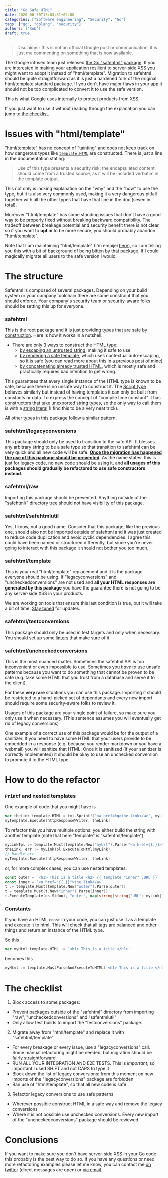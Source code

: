 ```yaml
---
title: "Go Safe HTML"
date: 2020-06-30T13:03:31+02:00
categories: ["Software engineering", "Security", "Go"]
tags: ["go", "golang", "security"]
authors: ["Rob"]
draft: true
---
```


> Disclaimer: this is not an official Google post or communication, it is just me commenting on something that is now available.

The Google infosec team just released [the Go "safehtml" package](https://github.com/google/safehtml). If you are interested in making your application resilient to server-side XSS you might want to adopt it instead of "html/template". Migration to safehtml should be quite straightforward as it is just a hardened fork of the original html/template standard package. If you don't have major flaws in your app it should not be too complicated to convert it to use the safe version.

This is what Google uses internally to protect products from XSS.

If you just want to use it without reading through the explanation you can jump to [the checklist](#the-checklist).

# Issues with "html/template"
"html/template" has no concept of "tainting" and does not keep track on how dangerous types like [`template.HTML`](https://golang.org/pkg/html/template/#HTML) are constructed. There is just a line in the documentation stating:

> Use of this type presents a security risk: the encapsulated content should come from a trusted source, as it will be included verbatim in the template output.

This not only is lacking explanation on the "why" and the "how" to use the type, but it is also very commonly used, making it a very dangerous pitfall together with all the other types that have that line in the doc (seven in total).

Moreover "html/template" has some standing issues that don't have a good way to be properly fixed without breaking backward compatibility. The tradeoff between breakage potential and security benefit there is not clear, so if you want to **opt in** to be more secure, you should probably abandon "html/template". 

Note that I am maintaining "html/template" (I'm empijei [here](https://dev.golang.org/owners)), so I am telling you this with a bit of background of being bitten by that package. If I could magically migrate all users to the safe version I would.

# The structure
Safehtml is composed of several packages. Depending on your build system or your company toolchain there are some constraint that you should enforce. Your company's security team or security-aware folks should be setting this up for everyone.

### safehtml
This is the root package and it is just providing types that are [safe by construction](https://static.googleusercontent.com/media/research.google.com/en//pubs/archive/42934.pdf). Here is how it works in a nutshell:

* There are only 3 ways to construct the [HTML type](https://godoc.org/github.com/google/safehtml#HTML):
  * [by escaping an untrusted string](https://godoc.org/github.com/google/safehtml#HTMLEscaped), making it safe to use
  * [by rendering a safe template](https://godoc.org/github.com/google/safehtml/template#Template.ExecuteToHTML), which uses contextual auto-escaping, so it is safe (you can read more about this [in a previous post of mine](https://blogtitle.github.io/robn-go-security-pearls-cross-site-scripting-xss/))
  * [by concatenating already trusted HTML](https://godoc.org/github.com/google/safehtml#HTMLConcat), which is mostly safe and practically requires bad intention to get wrong.

This guarantees that every single instance of the HTML type is known to be safe, because there is no unsafe way to construct it. The [Script type](https://godoc.org/github.com/google/safehtml#Script) behaves similarly but instead of having templates it can only be built from constants or data. To express the concept of "compile time constant" it has [constructors that take unexported string types](https://godoc.org/github.com/google/safehtml#ScriptFromConstant), so the only way to call them is with a [string literal](https://golang.org/ref/spec#String_literals) (I find this to be a very neat trick).

All other types in this package follow a similar pattern.

### safehtml/legacyconversions
This package should only be used to transition to the safe API. It blesses any arbitrary string to be a safe type so that transition to safehtml can be very quick and all new code will be safe. <ins>**Once the migration has happened the use of this package should be prevented**</ins>. As the name states: this is just for legacy code, no new code should be using it, and **all usages of this packages should gradually be refactored to use safe constructors instead**.

### safehtml/raw
Importing this package should be prevented. Anything outside of the "safehtml/" directory tree should not have visibility of this package.

### safehtml/safehtmlutil
Yes, I know, not a good name. Consider that this package, like the previous one, should also not be imported outside of safehtml and it was just created to reduce code duplication and avoid cyclic dependencies. I agree this could have been named or structured differently, but since you're never going to interact with this package it should not bother you too much.

### safehtml/template
This is your real "html/template" replacement and it is the package everyone should be using. If "legacyconversions" and "uncheckedconversions" are not used and **all your HTML responses are generated by this package** you have the guarantee there is not going to be any server-side XSS in your products.

We are working on tools that ensure this last condition is true, but it will take a bit of time. [Stay tuned](https://blogtitle.github.io/index.xml) for updates.

### safehtml/testconversions
This package should only be used in test targets and only when necessary. You should set up some [linters](https://godoc.org/golang.org/x/tools/go/analysis) that make sure of it.

### safehtml/uncheckedconversions
This is the most nuanced matter. Sometimes the safehtml API is too inconvenient or even impossible to use. Sometimes you *have to* use unsafe patterns because you want to do something that cannot be proven to be safe (e.g. take some HTML that you trust from a database and serve it to the client).

For these **very rare** situations you can use this package. Importing it should be restricted to a hand-picked set of dependants and every new import should require some security-aware folks to review it.

Usages of this package are your single point of failure, so make sure you only use it when necessary. (This sentence assumes you will eventually get rid of legacy conversions)

One example of a correct use of this package would be for the output of a sanitizer. If you need to have some HTML that your users provide to be embedded in a response (e.g. because you render markdown or you have a webmail) you will sanitize that HTML. Once it is sanitized (if your sanitizer is correctly implemented) it should be okay to use an unchecked conversion to promote it to the HTML type.

# How to do the refactor
### `Printf` and nested templates
One example of code that you might have is
```go
var theLink template.HTML = fmt.Sprintf("<a href=%q>the link</a>", myLink)
myTemplate.Execute(httpResponseWriter, theLink)
```
To refactor this you have multiple options: you either build the string with another template (note that here "template" is "safehtml/template")
```go
myLinkTpl := template.Must(template.New("myUrl").Parse("<a href={{.}}>the link</a>"))
theLink, err := myLinkTpl.ExecuteToHtml(myLink)
// handle err
myTemplate.Execute(httpResponseWriter, theLink)
```
or, for more complex cases, you can use nested templates:
```go
const outer = `<h1> This is a title <h2> {{ template "inner" .URL }}`
const inner = `<a href="{{.}}">the link</a>`
t := template.Must(template.New("outer").Parse(outer))
t = template.Must(t.New("inner").Parse(inner))
t.ExecuteTemplate(os.Stdout, "outer", map[string]string{"URL": myLink})
```
### Constants
If you have an HTML `const` in your code, you can just use it as a template and execute it to html. This will check that all tags are balanced and other things and return an instance of the HTML type.

So this
```go
var myHtml template.HTML := `<h1> This is a title </h1>`
```
becomes this
```go
myHtml := template.MustParseAndExecuteToHTML(`<h1> This is a title </h1>`)
```

# The checklist
1. Block access to some packages:
 * Prevent packages outside of the "safehtml" directory from importing "raw", "uncheckedconversions" and "safehtmlutil"
 * Only allow test builds to import the "testconversions" package.
2. Migrate away from "html/template" and replace it with "safehtml/template"
 * For every breakage or every issue, use a "legacyconversions" call. Some manual refactoring might be needed, but migration should be fairly straightforward
 * RUN ALL YOUR INTEGRATION AND E2E TESTS. This is *important*, so important I used SHIFT and not CAPS to type it
 * Block down the list of legacy conversions: from this moment on new imports of the "legacyconversions" package are forbidden
 * Ban use of "html/template", so that all new code is safe
3. Refactor legacy conversions to use safe patterns
 * Wherever possible construct HTML in a safe way and remove the legacy conversions
 * Where it is not possible use unchecked conversions. Every new import of the "uncheckedconversions" package should be reviewed.

# Conclusions
If you want to make sure you don't have server-side XSS in your Go code this probably is the best way to do so. If you have any questions or need more refactoring examples please let me know, you can contact me [on twitter](https://twitter.com/empijei) (direct messages are open) or [via email](mailto:empijei@gmail.com).

